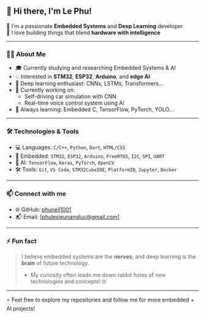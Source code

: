 ## 👋 Hi there, I'm Le Phu!

🔧 I'm a passionate **Embedded Systems** and **Deep Learning** developer  
🚀 I love building things that blend **hardware with intelligence**

---

### 👨‍💻 About Me

- 🎓 Currently studying and researching Embedded Systems & AI
- 💡 Interested in **STM32**, **ESP32**, **Arduino**, and **edge AI**
- 🧠 Deep learning enthusiast: CNNs, LSTMs, Transformers...
- 🔭 Currently working on:
  - Self-driving car simulation with CNN
  - Real-time voice control system using AI
- 🌱 Always learning: Embedded C, TensorFlow, PyTorch, YOLO...

---

### 🛠️ Technologies & Tools

- 💻 Languages: `C/C++`, `Python`, `Dart`, `HTML/CSS`
- 🔌 Embedded: `STM32`, `ESP32`, `Arduino`, `FreeRTOS`, `I2C`, `SPI`, `UART`
- 🤖 AI: `TensorFlow`, `Keras`, `PyTorch`, `OpenCV`
- 🛠 Tools: `Git`, `VS Code`, `STM32CubeIDE`, `PlatformIO`, `Jupyter`, `Docker`

---

### 📫 Connect with me

- 🌐 GitHub: [phuneil1001](https://github.com/phuneil1001)
- 📬 Email: [phulesieunangluc@gmail.com] 
---

### ⚡ Fun fact

> I believe embedded systems are the **nerves**, and deep learning is the **brain** of future technology.
> - My curiosity often leads me down rabbit holes of new technologies and concepts! 🤓

---

⭐ Feel free to explore my repositories and follow me for more embedded + AI projects!
